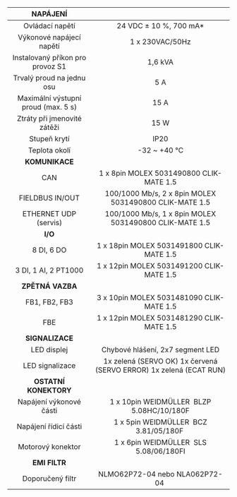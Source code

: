 | **NAPÁJENÍ** |   |
| :---: | :---: |
| Ovládací napětí | 24 VDC ± 10 %, 700 mA* |
| Výkonové napájecí napětí | 1 x 230VAC/50Hz |
| Instalovaný příkon pro provoz S1 | 1,6 kVA |
| Trvalý proud na jednu osu | 5 A |
| Maximální výstupní proud (max. 5 s) | 15 A |
| Ztráty při jmenovité zátěži | 15 W |
| Stupeň krytí | IP20 |
| Teplota okolí | -32 ~ +40 °C  |
| **KOMUNIKACE** |   |
| CAN | 1 x 8pin MOLEX 5031490800 CLIK-MATE 1.5 |
| FIELDBUS IN/OUT | 100/1000 Mb/s, 2 x 8pin MOLEX 5031490800 CLIK-MATE 1.5 |
| ETHERNET UDP (servis) | 100/1000 Mb/s, 1 x 8pin MOLEX 5031490800 CLIK-MATE 1.5 |
| **I/O** |   |
| 8 DI, 6 DO | 1 x 18pin MOLEX 5031491800 CLIK-MATE 1.5 |
| 3 DI, 1 AI, 2 PT1000 | 1 x 12pin MOLEX 5031491200 CLIK-MATE 1.5 |
| **ZPĚTNÁ VAZBA** |   |
| FB1, FB2, FB3 | 3 x 10pin MOLEX 5031481090 CLIK-MATE 1.5 |
| FBE | 1 x 12pin MOLEX 5031481290 CLIK-MATE 1.5 |
| **SIGNALIZACE** |   |
| LED displej | Chybové hlášení, 2x7 segment LED |
| LED signalizace | 1x zelená (SERVO OK)  1x červená (SERVO ERROR) 1x zelená (ECAT RUN) |
| **OSTATNÍ KONEKTORY** |   |
| Napájení výkonové části | 1 x 10pin WEIDMÜLLER  BLZP 5.08HC/10/180F  |
| Napájení řídicí části | 1 x 5pin WEIDMÜLLER  BCZ 3.81/05/180F   |
| Motorový konektor | 1 x 6pin WEIDMÜLLER  SLS 5.08/06/180FI  |
| **EMI FILTR** |
| Doporučený filtr | NLMO62P72-04 nebo NLA062P72-04   |
